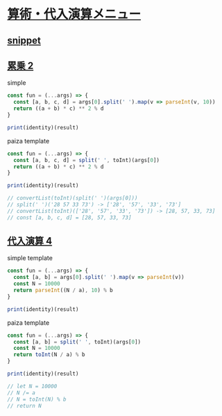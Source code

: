 # [算術・代入演算メニュー](https://paiza.jp/works/mondai/arithmetic_substitution_op/problem_index?language_uid=javascript) 

## [snippet](./docs/snippets.md)


## [累乗 2](https://paiza.jp/works/mondai/arithmetic_substitution_op/arithmetic_substitution_op__arithmetic_step6/edit?language_uid=javascript)

simple
```js
const fun = (...args) => {
  const [a, b, c, d] = args[0].split(' ').map(v => parseInt(v, 10))
  return ((a + b) * c) ** 2 % d
}

print(identity)(result)
```

paiza template
```js
const fun = (...args) => {
  const [a, b, c, d] = split(' ', toInt)(args[0])
  return ((a + b) * c) ** 2 % d
}

print(identity)(result)

// convertList(toInt)(split(' ')(args[0]))
// split(' ')('28 57 33 73') -> ['28', '57', '33', '73']
// convertList(toInt)(['28', '57', '33', '73']) -> [28, 57, 33, 73]
// const [a, b, c, d] = [28, 57, 33, 73]
```

## [代入演算 4](https://paiza.jp/works/mondai/arithmetic_substitution_op/arithmetic_substitution_op__substitution_step4/edit?language_uid=javascript)

simple template
```js
const fun = (...args) => {
  const [a, b] = args[0].split(' ').map(v => parseInt(v))
  const N = 10000
  return parseInt((N / a), 10) % b
}

print(identity)(result)
```

paiza template
```js
const fun = (...args) => {
  const [a, b] = split(' ', toInt)(args[0])
  const N = 10000
  return toInt(N / a) % b
}

print(identity)(result)

// let N = 10000
// N /= a
// N = toInt(N) % b
// return N

```
